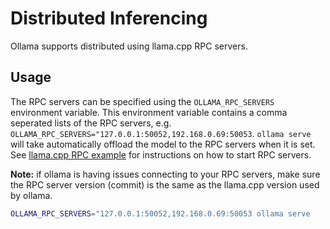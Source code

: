 # Distributed Inferencing

Ollama supports distributed using llama.cpp RPC servers.

## Usage

The RPC servers can be specified using the `OLLAMA_RPC_SERVERS` environment variable.
This environment variable contains a comma seperated lists of the RPC servers, e.g. `OLLAMA_RPC_SERVERS="127.0.0.1:50052,192.168.0.69:50053`.
`ollama serve` will take automatically offload the model to the RPC servers when it is set.
See [llama.cpp RPC example](https://github.com/ggerganov/llama.cpp/tree/master/examples/rpc) for instructions on how to start RPC servers.

**Note:** if ollama is having issues connecting to your RPC servers, make sure the RPC server version (commit) is the same as the llama.cpp version used by ollama.

```sh
OLLAMA_RPC_SERVERS="127.0.0.1:50052,192.168.0.69:50053 ollama serve
```
